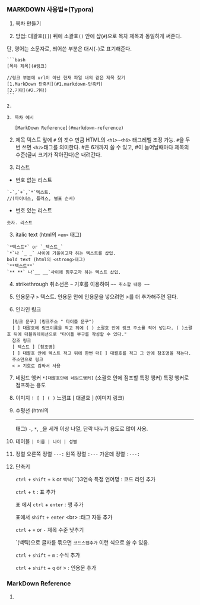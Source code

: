 ### MARKDOWN 사용법※(Typora)
1. 목차 만들기
    
  1. 방법: 대괄호(`[]`) 뒤에 소괄호`()` 안에 샾(`#`)으로 목차 제목과 동일하게 써준다.
  
   단, 영어는 소문자로, 띄어쓴 부분은 대시(`-`)로 표기해준다. 
    
    ```bash
    [목차 제목](#링크)
    
    //링크 부분에 url이 아닌 현재 파일 내의 같은 제목 찾기
    [1.MarkDown 단축키](#1.markdown-단축키)
    [2.기타](#2.기타)
    ```
    
    2. 
    
    3. 목차 예시
    
       [MarkDown Reference](#markdown-reference)
    
2. 제목
     텍스트 앞에 `#` 의 갯수 만큼 HTML의 `<h1>~<h6>` 태그레벨 조정 가능.
       `#`을 두번 쓰면 `<h2>`태그를 의미한다.
       #은 6개까지 쓸 수 있고, #이 늘어날때마다 제목의 수준(글씨 크기가 작아진다)은 내려간다.

3. 리스트
  - 번호 없는 리스트
  ```
  `-`,`+`,`*`텍스트.
  //(마이너스, 플러스, 별표 순서)
  ```
  - 번호 있는 리스트
  ```
  숫자. 리스트
  ```

3. italic text (html의 `<em>` 태그)
  ```
  `*텍스트*` or `_텍스트_`
  `*`나 `_ _` 사이에 기울이고자 하는 텍스트를 삽입.
  bold text (html의 <strong>태그)
  `**텍스트**`
  `** **` 나`__ __`사이에 힘주고자 하는 텍스트 삽입.
  ```

4. strikethrough
    취소선은 `~` 기호를 이용하여 `~~ 취소할 내용 ~~`

5. 인용문구
    `>`
    텍스트. 인용문 안에 인용문을 넣으려면 >를 더 추가해주면 된다.

6. 인라인 링크
```
  [링크 문구] (링크주소 " 타이틀 문구")
  [ ] 대괄호에 링크이름을 적고 뒤에 ( ) 소괄호 안에 링크 주소를 적어 넣는다. ( )소괄호 뒤에 더블쿼테이션으로 "타이틀 부구를 작성할 수 있다."
  참조 링크
  [ 텍스트 ] [참조명]
  [ ] 대괄호 안에 텍스트 적고 뒤에 한번 더[ ] 대괄호를 적고 그 안에 참조명을 적는다.
  주소만으로 링크
  < > 기호로 감싸서 사용
```
7. 네임드 앵커
    `*[대괄호안에 네임드앵커]` (소괄호 안에 점프할 특정 앵커)
    특정 앵커로 점프하는 용도

8. 이미지
    `! [ ] ( )`
    느낌표 [ 대괄호 ] (이미지 링크)

9. 수평선 (html의 <hr/> 태그)
    `-`, `*`, `_`을 세개 이상 나열, 단락 나누기 용도로 많이 사용.

10. 테이블
    `| 이름 | 나이 | 성별`

11. 정렬
    오른쪽 정렬 `---:`
    왼쪽 정렬 `:---`
    가운데 정렬 `:---:`
  
12. 단축키

      `ctrl` + `shift` + `k` or `백틱`(\`\`\`)3연속 특정 언어명 : 코드 라인 추가

      `ctrl` + `t` : 표 추가

      표 에서 `ctrl` + `enter` : 행 추가

      표에서 `shift` + `enter` \<br> :태그 자동 추가

      `ctrl` + `+` or `-` 제목 수준 낮추기

      \`(백틱)으로 글자를 묶으면 `코드스팬추가` 이런 식으로 쓸 수 있음.

      `ctrl` + `shift` + `m` : 수식 추가

      `ctrl` + `shift` + `q` or > : 인용문 추가 



### MarkDown Reference

1. 